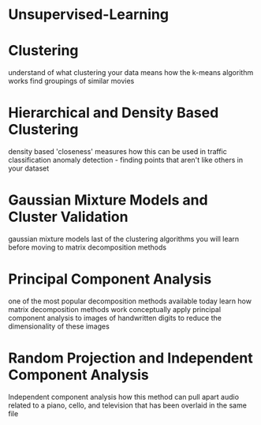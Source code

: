 # Unsupervised-Learning

# Clustering
  understand of what clustering your data means
	how the k-means algorithm works
	find groupings of similar movies
	
# Hierarchical and Density Based Clustering
   density based 'closeness' measures
	 how this can be used in traffic classification
	 anomaly detection - finding points that aren't like others in your dataset
	 
# Gaussian Mixture Models and Cluster Validation
  gaussian mixture models
	last of the clustering algorithms you will learn before moving to matrix decomposition methods

# Principal Component Analysis
  one of the most popular decomposition methods available today
	learn how matrix decomposition methods work conceptually
	apply principal component analysis to images of handwritten digits to reduce the dimensionality of these images
	
# Random Projection and Independent Component Analysis
  Independent component analysis
	how this method can pull apart audio related to a piano, cello, and television that has been overlaid in the same file
